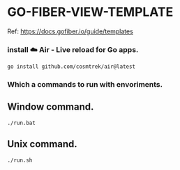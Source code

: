 # **GO-FIBER-VIEW-TEMPLATE**

Ref: https://docs.gofiber.io/guide/templates

### install ☁️ Air - Live reload for Go apps.
```bash
go install github.com/cosmtrek/air@latest
```

### Which a commands to run with envoriments.

## Window command.
```shell
./run.bat
```

## Unix command.
```shell
./run.sh
```